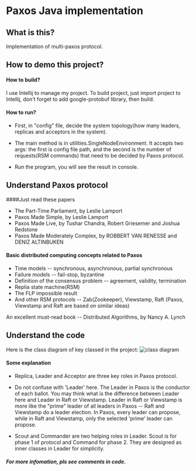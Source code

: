 # Paxos Java implementation

## What is this?

Implementation of multi-paxos protocol. 

## How to demo this project?

#### How to build?

I use Intellij to manage my project. To build project, just
import project to Intellij, don't forget to add google-protobuf library, then build.

#### How to run?

* First, in "config" file, decide the system topology(how many leaders, replicas and acceptors in the system).

* The main method is in utilities.SingleNodeEnvironment. It accepts two args: the first is config file path, and the second is the number of requests(RSM commands) that need to be decided by Paxos protocol.

* Run the program, you will see the result in console.

## Understand Paxos protocol

####Just read these papers

* The Part-Time Parliament, by Leslie Lamport
* Paxos Made Simple, by Leslie Lamport
* Paxos Made Live, by Tushar Chandra, Robert Griesemer and Joshua Redstone
* Paxos Made Moderately Complex, by ROBBERT VAN RENESSE and DENIZ ALTINBUKEN

#### Basic distributed computing concepts related to Paxos

* Time models -- synchronous, asynchronous, partial synchronous
* Failure models -- fail-stop, byzantine
* Definition of the consensus problem -- agreement, validity, termination
* Replia state machine(RSM)
* The FLP impossible result
* And other RSM protocols -- Zab(Zookeeper), Viewstamp, Raft (Paxos, Viewstamp and Raft are based on similar ideas)

An excellent must-read book -- Distributed Algorithms, by Nancy A. Lynch

## Understand the code

Here is the class diagram of key classed in the project:
![class diagram](https://github.com/BBQyuki/Paxos-log-replication-Java/blob/master/class-diagram-1.png)

#### Some explanation

* Replica, Leader and Acceptor are three key roles in Paxos protocol.

* Do not confuse with 'Leader' here. The Leader in Paxos is the conductor of each ballot. You may think what is the difference between Leader here and Leader in Raft or Viewstamp.
Leader in Raft or Viewstamp is more like the "prime" leader of all leaders in Paxos -- Raft and Viewstamp do a leader election. In Paxos, every leader can propose, while in Raft and Viewstamp, only the selected 'prime' leader can propose.

* Scout and Commander are two helping roles in Leader. Scout is for phase 1 of protocol and Command for phase 2. They are designed as inner classes in Leader for simplicity.


##### For more infomation, pls see comments in code.
